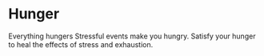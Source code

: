 # Hunger

Everything hungers
Stressful events make you hungry. 
Satisfy your hunger to heal the effects of stress and exhaustion.
